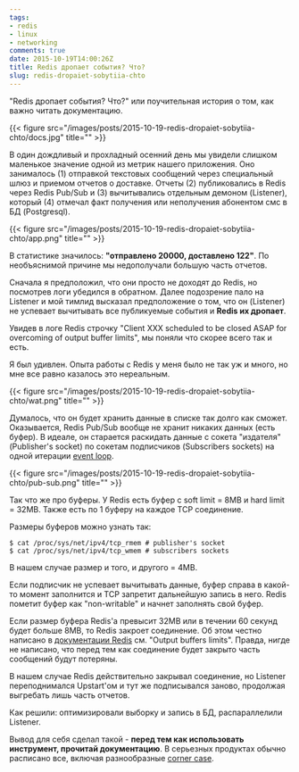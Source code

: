 ```yaml
---
tags:
- redis
- linux
- networking
comments: true
date: 2015-10-19T14:00:26Z
title: Redis дропает события? Что?
slug: redis-dropaiet-sobytiia-chto
---
```


"Redis дропает события? Что?" или поучительная история о том, как важно читать
документацию.

{{< figure src="/images/posts/2015-10-19-redis-dropaiet-sobytiia-chto/docs.jpg" title="" >}}

<!--more-->

В один дождливый и прохладный осенний день мы увидели слишком маленькое
значение одной из метрик нашего приложения. Оно занималось (1) отправкой
текстовых сообщений через специальный шлюз и приемом отчетов о доставке. Отчеты
(2) публиковались в Redis через Redis Pub/Sub и (3) вычитывались отдельным
демоном (Listener), который (4) отмечал факт получения или неполучения
абонентом смс в БД (Postgresql).

{{< figure src="/images/posts/2015-10-19-redis-dropaiet-sobytiia-chto/app.png" title="" >}}

В статистике значилось: **"отправлено 20000, доставлено 122"**. По необъяснимой
причине мы недополучали большую часть отчетов.

Сначала я предположил, что они просто не доходят до Redis, но посмотрев логи
убедился в обратном. Далее подозрение пало на Listener и мой тимлид высказал
предположение о том, что он (Listener) не успевает вычитывать все публикуемые
события и **Redis их дропает**.

Увидев в логе Redis строчку "Client XXX scheduled  to  be  closed  ASAP  for
overcoming  of  output  buffer  limits", мы поняли что скорее всего так и есть.

Я был удивлен. Опыта работы с Redis у меня было не так уж и много, но мне все
равно казалось это нереальным.

{{< figure src="/images/posts/2015-10-19-redis-dropaiet-sobytiia-chto/wat.png" title="" >}}

Думалось, что он будет хранить данные в списке так долго как сможет.
Оказывается, Redis Pub/Sub вообще не хранит никаких данных (есть буфер). В
идеале, он старается раскидать данные с сокета "издателя" (Publisher's socket)
по сокетам подписчиков (Subscribers sockets) на одной итерации [event loop][1].

{{< figure src="/images/posts/2015-10-19-redis-dropaiet-sobytiia-chto/pub-sub.png" title="" >}}

Так что же про буферы. У Redis есть буфер с soft limit = 8MB и hard limit =
32MB. Также есть по 1 буферу на каждое TCP соединение.

Размеры буферов можно узнать так:

```
$ cat /proc/sys/net/ipv4/tcp_rmem # publisher's socket
$ cat /proc/sys/net/ipv4/tcp_wmem # subscribers sockets
```

В нашем случае размер и того, и другого = 4MB.

Если подписчик не успевает вычитывать данные, буфер справа в какой-то момент
заполнится и TCP запретит дальнейшую запись в него. Redis пометит буфер как
"non-writable" и начнет заполнять свой буфер.

Если размер буфера Redis'а превысит 32MB или в течении 60 секунд будет больше
8MB, то Redis закроет соединение. Об этом честно написано в [документации
Redis](http://redis.io/topics/clients) см. "Output buffers limits". Правда,
нигде не написано, что перед тем как соединение будет закрыто часть сообщений
будут потеряны.

В нашем случае Redis действительно закрывал соединение, но Listener
переподнимался Upstart'ом и тут же подписывался заново, продолжая выгребать
лишь часть отчетов.

Как решили: оптимизировали выборку и запись в БД, распараллелили Listener.

Вывод для себя сделал такой - **перед тем как использовать
инструмент, прочитай документацию**. В серьезных продуктах обычно расписано
все, включая разнообразные [corner case][2].

[1]: https://en.wikipedia.org/wiki/Event_loop
[2]: https://en.wikipedia.org/wiki/Corner_case
